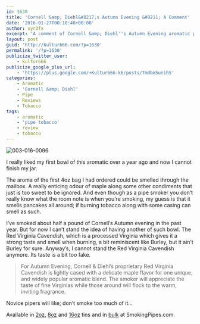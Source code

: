 ```yaml
---
id: 1630
title: 'Cornell &amp; Diehl&#8217;s Autumn Evening &#8211; A Comment'
date: '2016-01-27T00:10:48+00:00'
author: syr3fx
excerpt: 'A comment of Cornell &amp; Diehl''s Autumn Evening aromatic pipe tobacco blend.'
layout: post
guid: 'http://kultur666.com/?p=1630'
permalink: '/?p=1630'
publicize_twitter_user:
    - kultur666
publicize_google_plus_url:
    - 'https://plus.google.com/+Kultur666-k6/posts/Tmdbm5unihS'
categories:
    - Aromatic
    - 'Cornell &amp; Diehl'
    - Pipe
    - Reviews
    - Tobacco
tags:
    - aromatic
    - 'pipe tobacco'
    - review
    - tobacco
---
```


![003-016-0096](http://localhost:8080/wp-content/uploads/2016/01/003-016-0096.jpg)

I really liked my first bowl of this aromatic over a year ago and now I cannot finish my jar.

The aroma of the first 4oz bag I had ordered could be smelled through the mailbox. A really enticing odour of maple along some other condiments that just is too sweet to be ignored. And even though as a pipe smoker you don’t really know what the room note is when you’re smoking, my guess is that it smells pancakes all around; if burning tobacco along with some casing can smell as such.

I’ve smoked about half a pound of Cornell’s Autumn evening in the past year. But for now I can’t stand the idea of having another of such bowl. The Red Virginia Cavendish, which is a processed Virginia which gives it a strong taste and smell when burning, a bit reminiscent like Burley, but it ain’t Burley for sure. Anyway’s, I cannot stand the Red Virginia Cavendish anymore. Its taste is a bit too fake.

> For Autumn Evening, Cornell &amp; Diehl’s proprietary Red Virginia Cavendish is lightly cased with a delicate maple flavor for one unique, and widely popular aromatic blend. The smoker will appreciate the taste of fine Virginias while those around will flock to the warm, inviting fragrance.

Novice pipers will like; don’t smoke too much of it…

Available in [2oz](http://www.smokingpipes.com/tobacco/by-maker/cornell-diehl/moreinfo.cfm?product_id=27404), [8oz](http://www.smokingpipes.com/tobacco/by-maker/cornell-diehl/moreinfo.cfm?product_id=8237) and [16oz](http://www.smokingpipes.com/tobacco/by-maker/cornell-diehl/moreinfo.cfm?product_id=66107) tins and in [bulk](http://www.smokingpipes.com/tobacco/by-maker/cornell-diehl/bulk/moreinfo.cfm?product_id=135019) at SmokingPipes.com.